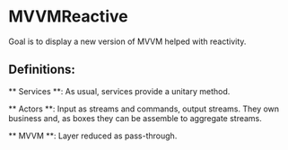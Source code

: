 # MVVMReactive

Goal is to display a new version of MVVM helped with reactivity.

## Definitions:

** Services **: As usual, services provide a unitary method.

** Actors **: Input as streams and commands, output streams. They own business and, as boxes they can be assemble to aggregate streams.

** MVVM **: Layer reduced as pass-through.
